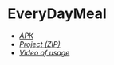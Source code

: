 # EveryDayMeal
- *[APK](https://github.com/FedotBegemot/MobileApp/blob/master/app-debug.apk)*
- *[Project (ZIP)](https://drive.google.com/file/d/1C54oOekk37sdFbzLukwDxe3OzBW1WjQD/view?usp=sharing)*
- *[Video of usage]([https://drive.google.com/file/d/1C54oOekk37sdFbzLukwDxe3OzBW1WjQD/view?usp=sharing](https://drive.google.com/file/d/1emJTWumlHCKvGY4PjlIpA9ImeFP360Lv/view?usp=drive_link)https://drive.google.com/file/d/1emJTWumlHCKvGY4PjlIpA9ImeFP360Lv/view?usp=drive_link)*
